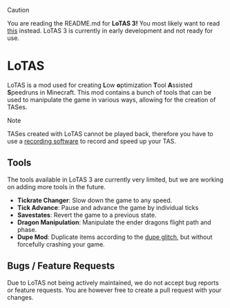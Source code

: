 > [!CAUTION]
> You are reading the README.md for **LoTAS 3!**  You most likely want to read [this](https://github.com/MinecraftTAS/LoTAS/tree/latest) instead.
> LoTAS 3 is currently in early development and not ready for use.

# LoTAS
LoTAS is a mod used for creating **L**ow **o**ptimization **T**ool **A**ssisted **S**peedruns in Minecraft.
This mod contains a bunch of tools that can be used to manipulate the game in various ways, allowing for the creation of TASes.

> [!NOTE]
> TASes created with LoTAS cannot be played back, therefore you have to use a [recording software](https://obsproject.com/) to record and speed up your TAS.

## Tools
The tools available in LoTAS 3 are currently very limited, but we are working on adding more tools in the future.
- **Tickrate Changer**: Slow down the game to any speed.
- **Tick Advance**: Pause and advance the game by individual ticks
- **Savestates**: Revert the game to a previous state.
- **Dragon Manipulation**: Manipulate the ender dragons flight path and phase.
- **Dupe Mod**: Duplicate items according to the [dupe glitch](https://bugs.mojang.com/browse/MC-63), but without forcefully crashing your game.

## Bugs / Feature Requests
Due to LoTAS not being actively maintained, we do not accept bug reports or feature requests. You are however free to create a pull request with your changes.
